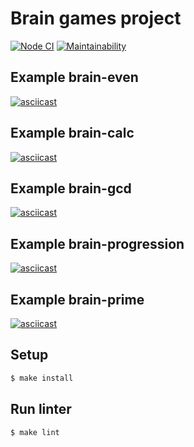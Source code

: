 # Brain games project

[![Node CI](https://github.com/temir988/frontend-project-lvl1/workflows/Node%20CI/badge.svg)](https://github.com/temir988/frontend-project-lvl1/actions)
[![Maintainability](https://api.codeclimate.com/v1/badges/a99a88d28ad37a79dbf6/maintainability)](https://codeclimate.com/github/temir988/frontend-project-lvl1)

## Example brain-even

[![asciicast](https://asciinema.org/a/w2nEr5CmZY43sC8oYjcdjdweH.svg)](https://asciinema.org/a/w2nEr5CmZY43sC8oYjcdjdweH)

## Example brain-calc

[![asciicast](https://asciinema.org/a/uwlEjmCAUHSgQDDZlqg7CCmL7.svg)](https://asciinema.org/a/uwlEjmCAUHSgQDDZlqg7CCmL7)

## Example brain-gcd

[![asciicast](https://asciinema.org/a/1hRGkbjhg3ri6Uh4UveS9V80I.svg)](https://asciinema.org/a/1hRGkbjhg3ri6Uh4UveS9V80I)

## Example brain-progression

[![asciicast](https://asciinema.org/a/eiklImUtGxEaJbujDb4kAm4l2.svg)](https://asciinema.org/a/eiklImUtGxEaJbujDb4kAm4l2)

## Example brain-prime

[![asciicast](https://asciinema.org/a/SbgBTudDRePTtfHpjXXpUawcC.svg)](https://asciinema.org/a/SbgBTudDRePTtfHpjXXpUawcC)

## Setup

```sh
$ make install
```

## Run linter

```sh
$ make lint
```
